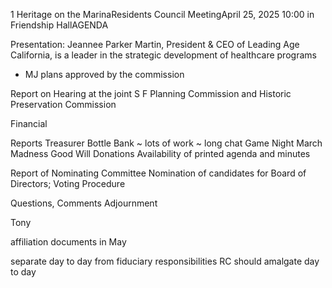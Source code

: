
1
Heritage on the MarinaResidents Council MeetingApril 25, 2025 10:00 in Friendship HallAGENDA

Presentation: Jeannee Parker Martin,
President & CEO of Leading Age California, is a leader in the strategic development of healthcare programs

* MJ plans approved by the commission


Report on Hearing at the joint S F Planning Commission and Historic Preservation Commission

Financial

Reports
Treasurer
Bottle Bank ~ lots of work ~ long chat
Game Night
March Madness
Good Will Donations
Availability of printed agenda and minutes

Report of Nominating Committee
Nomination of candidates for Board of Directors;
Voting Procedure

Questions,
Comments
Adjournment

Tony

affiliation documents in May


separate day to day from fiduciary responsibilities
RC should amalgate day to day 